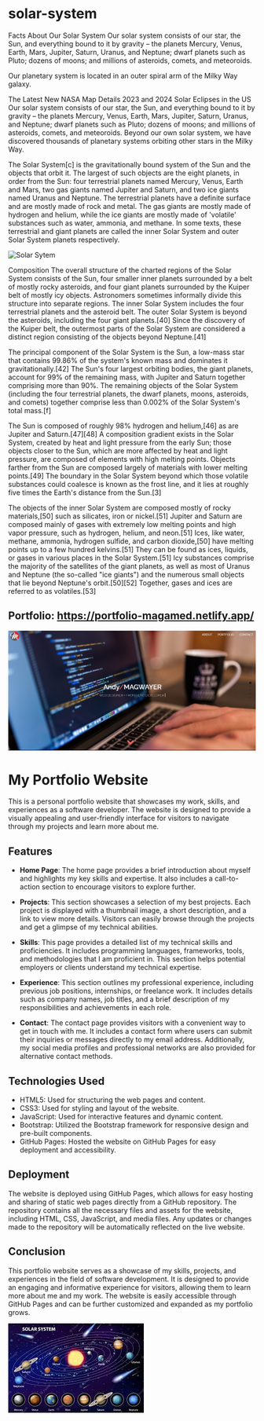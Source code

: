 # solar-system
Facts About Our Solar System Our solar system consists of our star, the Sun, and everything bound to it by gravity – the planets Mercury, Venus, Earth, Mars, Jupiter, Saturn, Uranus, and Neptune; dwarf planets such as Pluto; dozens of moons; and millions of asteroids, comets, and meteoroids.



Our planetary system is located in an outer spiral arm of the Milky Way galaxy.

The Latest
 New NASA Map Details 2023 and 2024 Solar Eclipses in the US
Our solar system consists of our star, the Sun, and everything bound to it by gravity – the planets Mercury, Venus, Earth, Mars, Jupiter, Saturn, Uranus, and Neptune; dwarf planets such as Pluto; dozens of moons; and millions of asteroids, comets, and meteoroids. Beyond our own solar system, we have discovered thousands of planetary systems orbiting other stars in the Milky Way.


The Solar System[c] is the gravitationally bound system of the Sun and the objects that orbit it. The largest of such objects are the eight planets, in order from the Sun: four terrestrial planets named Mercury, Venus, Earth and Mars, two gas giants named Jupiter and Saturn, and two ice giants named Uranus and Neptune. The terrestrial planets have a definite surface and are mostly made of rock and metal. The gas giants are mostly made of hydrogen and helium, while the ice giants are mostly made of 'volatile' substances such as water, ammonia, and methane. In some texts, these terrestrial and giant planets are called the inner Solar System and outer Solar System planets respectively.

![Solar Sytem
](https://github.com/AndyMagwayer/solar-system/blob/main/ss2.jpg)





Composition
The overall structure of the charted regions of the Solar System consists of the Sun, four smaller inner planets surrounded by a belt of mostly rocky asteroids, and four giant planets surrounded by the Kuiper belt of mostly icy objects. Astronomers sometimes informally divide this structure into separate regions. The inner Solar System includes the four terrestrial planets and the asteroid belt. The outer Solar System is beyond the asteroids, including the four giant planets.[40] Since the discovery of the Kuiper belt, the outermost parts of the Solar System are considered a distinct region consisting of the objects beyond Neptune.[41]

The principal component of the Solar System is the Sun, a low-mass star that contains 99.86% of the system's known mass and dominates it gravitationally.[42] The Sun's four largest orbiting bodies, the giant planets, account for 99% of the remaining mass, with Jupiter and Saturn together comprising more than 90%. The remaining objects of the Solar System (including the four terrestrial planets, the dwarf planets, moons, asteroids, and comets) together comprise less than 0.002% of the Solar System's total mass.[f]

The Sun is composed of roughly 98% hydrogen and helium,[46] as are Jupiter and Saturn.[47][48] A composition gradient exists in the Solar System, created by heat and light pressure from the early Sun; those objects closer to the Sun, which are more affected by heat and light pressure, are composed of elements with high melting points. Objects farther from the Sun are composed largely of materials with lower melting points.[49] The boundary in the Solar System beyond which those volatile substances could coalesce is known as the frost line, and it lies at roughly five times the Earth's distance from the Sun.[3]

The objects of the inner Solar System are composed mostly of rocky materials,[50] such as silicates, iron or nickel.[51] Jupiter and Saturn are composed mainly of gases with extremely low melting points and high vapor pressure, such as hydrogen, helium, and neon.[51] Ices, like water, methane, ammonia, hydrogen sulfide, and carbon dioxide,[50] have melting points up to a few hundred kelvins.[51] They can be found as ices, liquids, or gases in various places in the Solar System.[51] Icy substances comprise the majority of the satellites of the giant planets, as well as most of Uranus and Neptune (the so-called "ice giants") and the numerous small objects that lie beyond Neptune's orbit.[50][52] Together, gases and ices are referred to as volatiles.[53]

## Portfolio: https://portfolio-magamed.netlify.app/

![Image alt](https://github.com/AndyMagwayer/Portfolio-Website/blob/main/Screenshot%202023-09-17%20094045.png)
# My Portfolio Website

This is a personal portfolio website that showcases my work, skills, and experiences as a software developer. The website is designed to provide a visually appealing and user-friendly interface for visitors to navigate through my projects and learn more about me.

## Features

- **Home Page**: The home page provides a brief introduction about myself and highlights my key skills and expertise. It also includes a call-to-action section to encourage visitors to explore further.

- **Projects**: This section showcases a selection of my best projects. Each project is displayed with a thumbnail image, a short description, and a link to view more details. Visitors can easily browse through the projects and get a glimpse of my technical abilities.

- **Skills**: This page provides a detailed list of my technical skills and proficiencies. It includes programming languages, frameworks, tools, and methodologies that I am proficient in. This section helps potential employers or clients understand my technical expertise.

- **Experience**: This section outlines my professional experience, including previous job positions, internships, or freelance work. It includes details such as company names, job titles, and a brief description of my responsibilities and achievements in each role.

- **Contact**: The contact page provides visitors with a convenient way to get in touch with me. It includes a contact form where users can submit their inquiries or messages directly to my email address. Additionally, my social media profiles and professional networks are also provided for alternative contact methods.

## Technologies Used

- HTML5: Used for structuring the web pages and content.
- CSS3: Used for styling and layout of the website.
- JavaScript: Used for interactive features and dynamic content.
- Bootstrap: Utilized the Bootstrap framework for responsive design and pre-built components.
- GitHub Pages: Hosted the website on GitHub Pages for easy deployment and accessibility.

## Deployment

The website is deployed using GitHub Pages, which allows for easy hosting and sharing of static web pages directly from a GitHub repository. The repository contains all the necessary files and assets for the website, including HTML, CSS, JavaScript, and media files. Any updates or changes made to the repository will be automatically reflected on the live website.

## Conclusion

This portfolio website serves as a showcase of my skills, projects, and experiences in the field of software development. It is designed to provide an engaging and informative experience for visitors, allowing them to learn more about me and my work. The website is easily accessible through GitHub Pages and can be further customized and expanded as my portfolio grows.


![Image alt](https://github.com/AndyMagwayer/solar-system/blob/main/solar-sytem.jpg)
